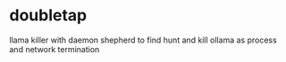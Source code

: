 # doubletap
llama killer with daemon shepherd to find hunt and kill ollama as process and network termination
